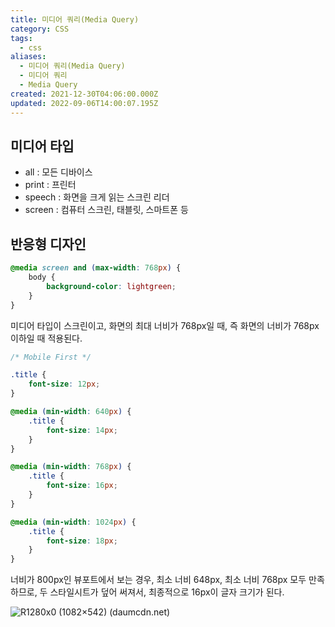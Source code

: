 ```yaml
---
title: 미디어 쿼리(Media Query)
category: CSS
tags:
  - css
aliases:
  - 미디어 쿼리(Media Query)
  - 미디어 쿼리
  - Media Query
created: 2021-12-30T04:06:00.000Z
updated: 2022-09-06T14:00:07.195Z
---
```


<Metadata />

## 미디어 타입

- all : 모든 디바이스
- print : 프린터
- speech : 화면을 크게 읽는 스크린 리더
- screen : 컴퓨터 스크린, 태블릿, 스마트폰 등

## 반응형 디자인

```css
@media screen and (max-width: 768px) {
	body {
		background-color: lightgreen;
	}
}
```

미디어 타입이 스크린이고, 화면의 최대 너비가 768px일 때, 즉 화면의 너비가 768px 이하일 때 적용된다.

```css
/* Mobile First */

.title {
	font-size: 12px;
}

@media (min-width: 640px) {
	.title {
		font-size: 14px;
	}
}

@media (min-width: 768px) {
	.title {
		font-size: 16px;
	}
}

@media (min-width: 1024px) {
	.title {
		font-size: 18px;
	}
}
```

너비가 800px인 뷰포트에서 보는 경우, 최소 너비 648px, 최소 너비 768px 모두 만족하므로, 두 스타일시트가 덮어 써져서, 최종적으로 16px이 글자 크기가 된다.

![R1280x0 (1082×542) (daumcdn.net)](https://img1.daumcdn.net/thumb/R1280x0/?scode=mtistory2&fname=https%3A%2F%2Fblog.kakaocdn.net%2Fdn%2FboX5jx%2FbtqFA516i19%2FORps2QBtJekCopYgYObGb0%2Fimg.png)
